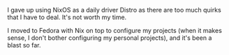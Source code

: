 I gave up using NixOS as a daily driver Distro as there are too much quirks that I have to deal. It's not worth my time.

I moved to Fedora with Nix on top to configure my projects (when it makes sense, I don't bother configuring my personal projects), and it's been a blast so far.
